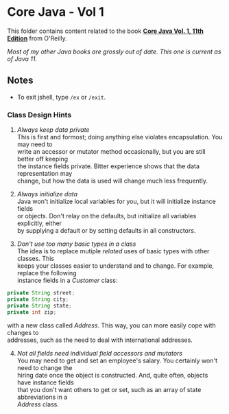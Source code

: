 # Core Java - Vol 1

This folder contains content related to the book [**Core Java Vol. 1, 11th Edition**](https://www.oreilly.com/library/view/core-java-volume/9780135167199/) from O'Reilly.

_Most of my other Java books are grossly out of date. This one is current as of Java 11._

## Notes

- To exit jshell, type ```/ex``` or ```/exit```.

### Class Design Hints

1. _Always keep data private_  
  This is first and formost; doing anything else violates encapsulation. You may need to  
  write an accessor or mutator method occasionally, but you are still better off keeping  
  the instance fields private. Bitter experience shows that the data representation may  
  change, but how the data is used will change much less frequently.

2. _Always initialize data_  
  Java won't initialize local variables for you, but it will initialize instance fields  
  or objects. Don't relay on the defaults, but initialize all variables explicitly, either  
  by supplying a default or by setting defaults in all constructors.

3. _Don't use too many basic types in a class_  
  The idea is to replace mutiple _related_ uses of basic types with other classes. This  
  keeps your classes easier to understand and to change. For example, replace the following  
  instance fields in a _Customer_ class:  
  ```Java
  private String street;
  private String city;
  private String state;
  private int zip;
  ```  
  with a new class called _Address_. This way, you can more easily cope with changes to  
  addresses, such as the need to deal with international addresses.

4. _Not all fields need individual field accessors and mutators_  
  You may need to get and set an employee's salary. You certainly won't need to change the  
  hiring date once the object is constructed. And, quite often, objects have instance fields  
  that you don't want others to get or set, such as an array of state abbreviations in a  
  _Address_ class.


